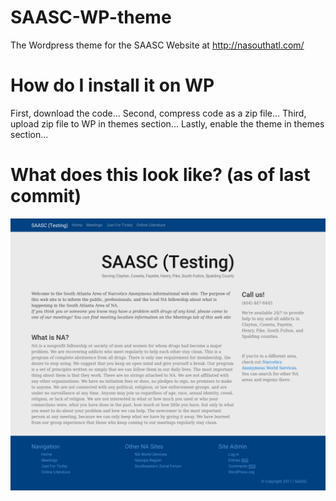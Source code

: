 # SAASC-WP-theme
The Wordpress theme for the SAASC Website at http://nasouthatl.com/

# How do I install it on WP
First, download the code...
Second, compress code as a zip file...
Third, upload zip file to WP in themes section...
Lastly, enable the theme in themes section...

# What does this look like? (as of last commit)
![Image](screenshot.png)
